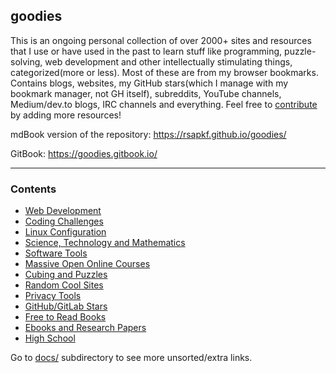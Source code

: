 ## goodies

This is an ongoing personal collection of over 2000+ sites and resources that I use or have used in the past to learn stuff like programming, puzzle-solving, web development and other intellectually stimulating things, categorized(more or less). Most of these are from my browser bookmarks. Contains blogs, websites, my GitHub stars(which I manage with my bookmark manager, not GH itself), subreddits, YouTube channels, Medium/dev.to blogs, IRC channels and everything. Feel free to [contribute](CONTRIBUTING.md) by adding more resources!

mdBook version of the repository: https://rsapkf.github.io/goodies/

GitBook: https://goodies.gitbook.io/

---

### Contents

- [Web Development](docs/web-development.md)
- [Coding Challenges](docs/coding-challenges.md)
- [Linux Configuration](docs/linux-configuration.md)
- [Science, Technology and Mathematics](docs/science-technology-and-mathematics.md)
- [Software Tools](docs/software-tools.md)
- [Massive Open Online Courses](docs/moocs-and-courses.md)
- [Cubing and Puzzles](docs/cubing-and-puzzles.md)
- [Random Cool Sites](docs/random-cool-sites.md)
- [Privacy Tools](docs/privacy-tools.md)
- [GitHub/GitLab Stars](docs/github-gitlab-stars.md)
- [Free to Read Books](docs/free-to-read-books.md)
- [Ebooks and Research Papers](docs/ebooks-and-research-papers.md)
- [High School](docs/high-school.md)

Go to [docs/](https://github.com/rsapkf/goodies/blob/master/docs) subdirectory to see more unsorted/extra links.
